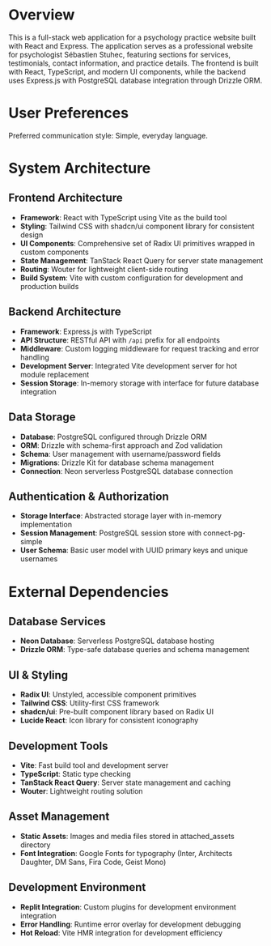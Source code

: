 # Overview

This is a full-stack web application for a psychology practice website built with React and Express. The application serves as a professional website for psychologist Sébastien Stuhec, featuring sections for services, testimonials, contact information, and practice details. The frontend is built with React, TypeScript, and modern UI components, while the backend uses Express.js with PostgreSQL database integration through Drizzle ORM.

# User Preferences

Preferred communication style: Simple, everyday language.

# System Architecture

## Frontend Architecture
- **Framework**: React with TypeScript using Vite as the build tool
- **Styling**: Tailwind CSS with shadcn/ui component library for consistent design
- **UI Components**: Comprehensive set of Radix UI primitives wrapped in custom components
- **State Management**: TanStack React Query for server state management
- **Routing**: Wouter for lightweight client-side routing
- **Build System**: Vite with custom configuration for development and production builds

## Backend Architecture
- **Framework**: Express.js with TypeScript
- **API Structure**: RESTful API with `/api` prefix for all endpoints
- **Middleware**: Custom logging middleware for request tracking and error handling
- **Development Server**: Integrated Vite development server for hot module replacement
- **Session Storage**: In-memory storage with interface for future database integration

## Data Storage
- **Database**: PostgreSQL configured through Drizzle ORM
- **ORM**: Drizzle with schema-first approach and Zod validation
- **Schema**: User management with username/password fields
- **Migrations**: Drizzle Kit for database schema management
- **Connection**: Neon serverless PostgreSQL database connection

## Authentication & Authorization
- **Storage Interface**: Abstracted storage layer with in-memory implementation
- **Session Management**: PostgreSQL session store with connect-pg-simple
- **User Schema**: Basic user model with UUID primary keys and unique usernames

# External Dependencies

## Database Services
- **Neon Database**: Serverless PostgreSQL database hosting
- **Drizzle ORM**: Type-safe database queries and schema management

## UI & Styling
- **Radix UI**: Unstyled, accessible component primitives
- **Tailwind CSS**: Utility-first CSS framework
- **shadcn/ui**: Pre-built component library based on Radix UI
- **Lucide React**: Icon library for consistent iconography

## Development Tools
- **Vite**: Fast build tool and development server
- **TypeScript**: Static type checking
- **TanStack React Query**: Server state management and caching
- **Wouter**: Lightweight routing solution

## Asset Management
- **Static Assets**: Images and media files stored in attached_assets directory
- **Font Integration**: Google Fonts for typography (Inter, Architects Daughter, DM Sans, Fira Code, Geist Mono)

## Development Environment
- **Replit Integration**: Custom plugins for development environment integration
- **Error Handling**: Runtime error overlay for development debugging
- **Hot Reload**: Vite HMR integration for development efficiency